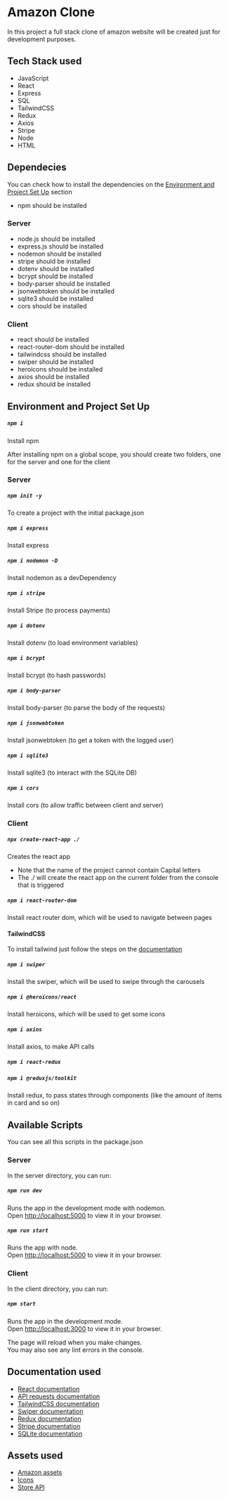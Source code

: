 # Amazon Clone

In this project a full stack clone of amazon website will be created just for development purposes.

## Tech Stack used

- JavaScript
- React
- Express
- SQL
- TailwindCSS
- Redux
- Axios
- Stripe
- Node
- HTML

## Dependecies

You can check how to install the dependencies on the [Environment and Project Set Up](#environment-and-project-set-up) section

- npm should be installed

### Server

- node.js should be installed
- express.js should be installed
- nodemon should be installed
- stripe should be installed
- dotenv should be installed
- bcrypt should be installed
- body-parser should be installed
- jsonwebtoken should be installed
- sqlite3 should be installed
- cors should be installed

### Client

- react should be installed
- react-router-dom should be installed
- tailwindcss should be installed
- swiper should be installed
- heroicons should be installed
- axios should be installed
- redux should be installed

## Environment and Project Set Up

##### `npm i`

Install npm

After installing npm on a global scope, you should create two folders, one for the server and one for the client

### Server

##### `npm init -y`

To create a project with the initial package.json

##### `npm i express`

Install express

##### `npm i nodemon -D`

Install nodemon as a devDependency

##### `npm i stripe`

Install Stripe (to process payments)

##### `npm i dotenv`

Install dotenv (to load environment variables)

##### `npm i bcrypt`

Install bcrypt (to hash passwords)

##### `npm i body-parser`

Install body-parser (to parse the body of the requests)

##### `npm i jsonwebtoken`

Install jsonwebtoken (to get a token with the logged user)

##### `npm i sqlite3`

Install sqlite3 (to interact with the SQLite DB)

##### `npm i cors`

Install cors (to allow traffic between client and server)

### Client

##### `npx create-react-app ./`

Creates the react app

- Note that the name of the project cannot contain Capital letters
- The ./ will create the react app on the current folder from the console that is triggered

##### `npm i react-router-dom`

Install react router dom, which will be used to navigate between pages

#### TailwindCSS

To install tailwind just follow the steps on the [documentation](https://tailwindcss.com/docs/guides/create-react-app)

##### `npm i swiper`

Install the swiper, which will be used to swipe through the carousels

##### `npm i @heroicons/react`

Install heroicons, which will be used to get some icons

##### `npm i axios`

Install axios, to make API calls

##### `npm i react-redux`

##### `npm i @reduxjs/toolkit`

Install redux, to pass states through components (like the amount of items in card and so on)

## Available Scripts

You can see all this scripts in the package.json

### Server

In the server directory, you can run:

##### `npm run dev`

Runs the app in the development mode with nodemon.\
Open [http://localhost:5000](http://localhost:5000) to view it in your browser.

##### `npm run start`

Runs the app with node.\
Open [http://localhost:5000](http://localhost:5000) to view it in your browser.

### Client

In the client directory, you can run:

##### `npm start`

Runs the app in the development mode.\
Open [http://localhost:3000](http://localhost:3000) to view it in your browser.

The page will reload when you make changes.\
You may also see any lint errors in the console.

## Documentation used

- [React documentation](https://reactjs.org/)
- [API requests documentation](https://javascript.info/fetch)
- [TailwindCSS documentation](https://tailwindcss.com/docs/guides/create-react-app)
- [Swiper documentation](https://www.npmjs.com/package/swiper)
- [Redux documentation](https://redux.js.org/tutorials/essentials/part-1-overview-concepts)
- [Stripe documentation](https://stripe.com/docs/checkout/quickstart)
- [SQLite documentation](https://www.sqlite.org/docs.html)

## Assets used

- [Amazon assets](https://drive.google.com/file/d/1AJ73Ya_rmSFsBmILPlrZtjUibeN4uKM2/view)
- [Icons](https://heroicons.com/)
- [Store API](https://fakestoreapi.com)
